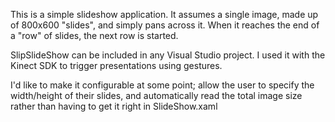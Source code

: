 This is a simple slideshow application. It assumes a single image, made up
of 800x600 "slides", and simply pans across it. When it reaches the end of a
"row" of slides, the next row is started.

SlipSlideShow can be included in any Visual Studio project. I used it with
the Kinect SDK to trigger presentations using gestures.

I'd like to make it configurable at some point; allow the user to specify the
width/height of their slides, and automatically read the total image size rather
than having to get it right in SlideShow.xaml
